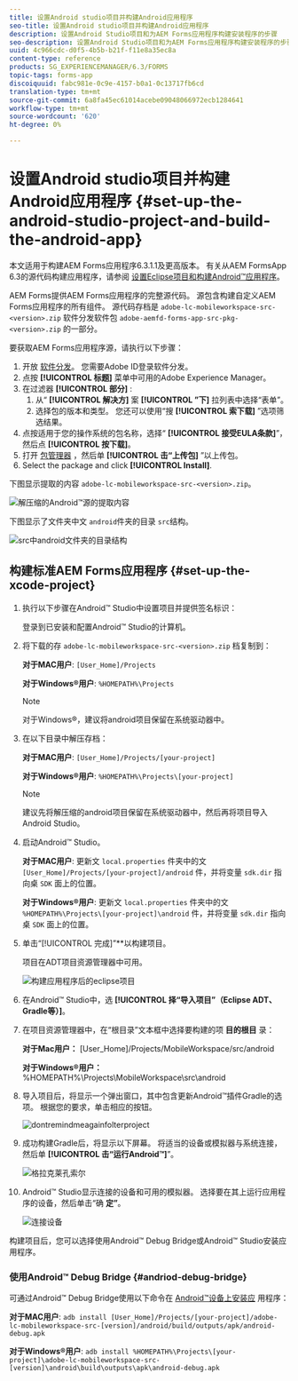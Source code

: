 ```yaml
---
title: 设置Android studio项目并构建Android应用程序
seo-title: 设置Android studio项目并构建Android应用程序
description: 设置Android Studio项目和为AEM Forms应用程序构建安装程序的步骤
seo-description: 设置Android Studio项目和为AEM Forms应用程序构建安装程序的步骤
uuid: 4c966cdc-d0f5-4b5b-b21f-f11e8a35ec8a
content-type: reference
products: SG_EXPERIENCEMANAGER/6.3/FORMS
topic-tags: forms-app
discoiquuid: fabc981e-0c9e-4157-b0a1-0c13717fb6cd
translation-type: tm+mt
source-git-commit: 6a8fa45ec61014acebe09048066972ecb1284641
workflow-type: tm+mt
source-wordcount: '620'
ht-degree: 0%

---
```



# 设置Android studio项目并构建Android应用程序 {#set-up-the-android-studio-project-and-build-the-android-app}

本文适用于构建AEM Forms应用程序6.3.1.1及更高版本。 有关从AEM FormsApp 6.3的源代码构建应用程序，请参阅 [设置Eclipse项目和构建Android™应用程序](/help/forms/using/setup-eclipse-project-build-installer.md)。

AEM Forms提供AEM Forms应用程序的完整源代码。 源包含构建自定义AEM Forms应用程序的所有组件。 源代码存档是 `adobe-lc-mobileworkspace-src-<version>.zip` 软件分发软件包 `adobe-aemfd-forms-app-src-pkg-<version>.zip` 的一部分。

要获取AEM Forms应用程序源，请执行以下步骤：

1. 开放 [软件分发](https://experience.adobe.com/downloads)。 您需要Adobe ID登录软件分发。
1. 点按 **[!UICONTROL 标题]** 菜单中可用的Adobe Experience Manager。
1. 在过滤器 **[!UICONTROL 部分]** :
   1. 从“ **[!UICONTROL 解决方]** 案 **[!UICONTROL ”下]** 拉列表中选择“表单”。
   2. 选择包的版本和类型。 您还可以使用“搜 **[!UICONTROL 索下载]** ”选项筛选结果。
1. 点按适用于您的操作系统的包名称，选择“ **[!UICONTROL 接受EULA条款]**”，然后点 **[!UICONTROL 按下载]**。
1. 打开 [包管理器](https://docs.adobe.com/content/help/en/experience-manager-65/administering/contentmanagement/package-manager.html) ，然后单 **[!UICONTROL 击“上传包]** ”以上传包。
1. Select the package and click **[!UICONTROL Install]**.

下图显示提取的内容 `adobe-lc-mobileworkspace-src-<version>.zip`。

![解压缩的Android™源的提取内容](assets/mws-content-1.png)

下图显示了文件夹中文 `android`件夹的目录 `src`结构。

![src中android文件夹的目录结构](assets/android-folder.png)

## 构建标准AEM Forms应用程序 {#set-up-the-xcode-project}

1. 执行以下步骤在Android™ Studio中设置项目并提供签名标识：

   登录到已安装和配置Android™ Studio的计算机。

1. 将下载的存 `adobe-lc-mobileworkspace-src-<version>.zip` 档复制到：

   **对于MAC用户**: `[User_Home]/Projects`

   **对于Windows®用户**: `%HOMEPATH%\Projects`

   >[!NOTE]
   >
   >对于Windows®，建议将android项目保留在系统驱动器中。

1. 在以下目录中解压存档：

   **对于MAC用户**: `[User_Home]/Projects/[your-project]`

   **对于Windows®用户**: `%HOMEPATH%\Projects\[your-project]`

   >[!NOTE]
   >
   >建议先将解压缩的android项目保留在系统驱动器中，然后再将项目导入Android Studio。

1. 启动Android™ Studio。

   **对于MAC用户**: 更新文 `local.properties` 件夹中的文 `[User_Home]/Projects/[your-project]/android` 件，并将变量 `sdk.dir` 指向桌 `SDK` 面上的位置。

   **对于Windows®用户**: 更新文 `local.properties` 件夹中的文 `%HOMEPATH%\Projects\[your-project]\android` 件，并将变量 `sdk.dir` 指向桌 `SDK` 面上的位置。

1. 单击“[!UICONTROL 完成]”**以构建项目。

   项目在ADT项目资源管理器中可用。

   ![构建应用程序后的eclipse项目](assets/eclipsebuildmws.png)

1. 在Android™ Studio中，选 **[!UICONTROL 择“导入项目”（Eclipse ADT、Gradle等）]**。
1. 在项目资源管理器中，在“根目录”文本框中选择要构建的项 **目的根目** 录：

   **对于Mac用户：** [User_Home]/Projects/MobileWorkspace/src/android

   **对于Windows®用户：** %HOMEPATH%\Projects\MobileWorkspace\src\android

1. 导入项目后，将显示一个弹出窗口，其中包含更新Android™插件Gradle的选项。 根据您的要求，单击相应的按钮。

   ![dontremindmeagainfolterproject](assets/dontremindmeagainforthisproject.png)

1. 成功构建Gradle后，将显示以下屏幕。 将适当的设备或模拟器与系统连接，然后单 **[!UICONTROL 击“运行Android™]**”。

   ![格拉克莱孔索尔](assets/gradleconsole.png)

1. Android™ Studio显示连接的设备和可用的模拟器。 选择要在其上运行应用程序的设备，然后单击“确 **定”**。

   ![连接设备](assets/connecteddevice.png)

构建项目后，您可以选择使用Android™ Debug Bridge或Android™ Studio安装应用程序。

### 使用Android™ Debug Bridge {#andriod-debug-bridge}

可通过Android™ Debug Bridge使用以下命令在 [Android™设备上安装应](https://developer.android.com/tools/help/adb.html) 用程序：

**对于MAC用户**: `adb install [User_Home]/Projects/[your-project]/adobe-lc-mobileworkspace-src-[version]/android/build/outputs/apk/android-debug.apk`

**对于Windows®用户**: `adb install %HOMEPATH%\Projects\[your-project]\adobe-lc-mobileworkspace-src-[version]\android\build\outputs\apk\android-debug.apk`

